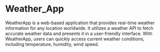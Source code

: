 # Weather_App
WeatherApp is a web-based application that provides real-time weather information for any location worldwide. It utilizes a weather API to fetch accurate weather data and presents it in a user-friendly interface. With WeatherApp, users can quickly access current weather conditions, including temperature, humidity, wind speed.
